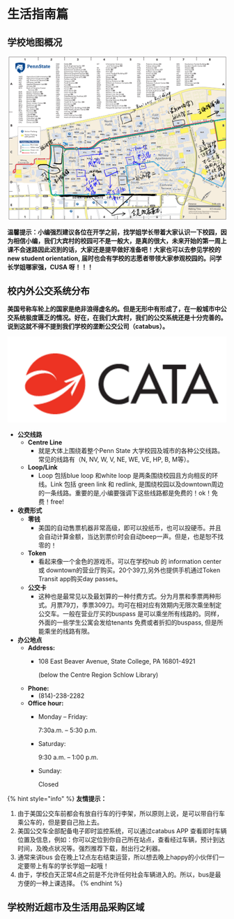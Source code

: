 # 生活指南篇

## 学校地图概况

![](.gitbook/assets/campus-map.png)

**温馨提示：小编强烈建议各位在开学之前，找学姐学长带着大家认识一下校园，因为相信小编，我们大宾村的校园可不是一般大，是真的很大，未来开始的第一周上课不会迷路因此迟到的话，大家还是提早做好准备吧！大家也可以去参见学校的new student orientation, 届时也会有学校的志愿者带领大家参观校园的。问学长学姐哪家强，CUSA 呀！！！**

## 校内外公交系统分布

**美国号称车轮上的国家是绝非浪得虚名的。但是无形中有形成了，在一般城市中公交系统极度匮乏的情况。好在，在我们大宾村，我们的公交系统还是十分完善的。说到这就不得不提到我们学校的垄断公交公司（catabus）。**

![](.gitbook/assets/catabus-logo.png)

* **公交线路**
  * **Centre Line**
    * 就是大体上围绕着整个Penn State 大学校园及城市的各种公交线路。常见的线路有（N, NV, W, V, NE, WE, VE, HP, B, M等）。
  * **Loop/Link**
    * Loop 包括blue loop 和white loop 是两条围绕校园且方向相反的环线。Link 包括 green link 和 redlink, 是围绕校园以及downtown周边的一条线路。重要的是,小编要强调下这些线路都是免费的！ok！免费！free!  
* **收费形式**
  * **零钱**
    * 美国的自动售票机器非常高级，即可以投纸币，也可以投硬币。并且会自动计算金额，当达到票价时会自动beep一声。但是，也是恕不找零的！
  * **Token**
    * 看起来像一个金色的游戏币。可以在学校hub 的 information center 或 downtown的营业厅购买。20个39刀,另外也提供手机通过Token Transit app购买day passes。
  * **公交卡**
    * 这种也是最常见以及最划算的一种付费方式。分为月票和季票两种形式。月票79刀，季票309刀。均可在相对应有效期内无限次乘坐制定公交车。一般在营业厅买的buspass 是可以乘坐所有线路的。同样，外面的一些学生公寓会发给tenants 免费或者折扣的buspass, 但是所能乘坐的线路有限。  
* **办公地点**
  * **Address:**
    * 108 East Beaver Avenue, State College, PA 16801-4921

      \(below the Centre Region Schlow Library\)  
  * **Phone:**
    * \(814\)-238-2282 
  * **Office hour:**
    * Monday – Friday:

      7:30a.m. – 5:30 p.m.

    * Saturday:

      9:30 a.m. – 1:00 p.m.

    * Sunday:

      Closed

{% hint style="info" %}
**友情提示：**

1. 由于美国公交车前都会有放自行车的行李架，所以原则上说，是可以带自行车乘公车的，但是要自己抬上去。
2. 美国公交车全部配备电子即时监控系统，可以通过catabus APP 查看即时车辆位置及信息，例如：你可以定位到你自己所在站点，查看经过车辆，预计到达时间，及晚点状况等。强烈推荐下载，耐出行之利器。
3. 通常来讲bus 会在晚上12点左右结束运营，所以想去晚上happy的小伙伴们一定要带上有车的学长学姐一起哦！
4. 由于，学校白天正常4点之前是不允许任何社会车辆进入的。所以，bus是最方便的一种上课选择。
{% endhint %}


## 学校附近超市及生活用品采购区域

